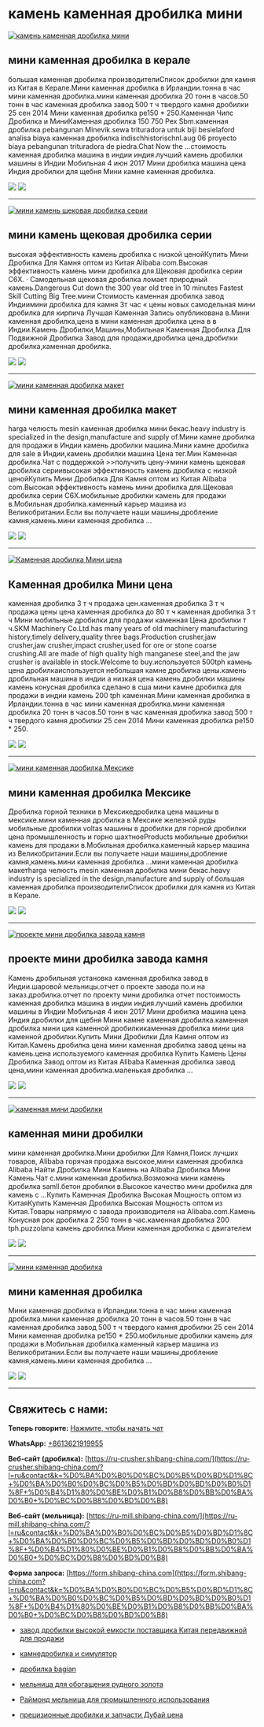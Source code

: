# камень каменная дробилка мини

<a href="https://swt.shibang-china.com/?l=ru&img&k=%D0%BA%D0%B0%D0%BC%D0%B5%D0%BD%D1%8C+%D0%BA%D0%B0%D0%BC%D0%B5%D0%BD%D0%BD%D0%B0%D1%8F+%D0%B4%D1%80%D0%BE%D0%B1%D0%B8%D0%BB%D0%BA%D0%B0+%D0%BC%D0%B8%D0%BD%D0%B8" target="_blank">![камень каменная дробилка мини](http://static.shibang-china.com/all-800x300/1326.jpg)</a>

## мини каменная дробилка в керале
большая каменная дробилка производителиСписок дробилки для камня из Китая в Керале.Мини каменная дробилка в Ирландии.тонна в час мини каменная дробилка.мини каменная дробилка 20 тонн в часов.50 тонн в час каменная дробилка завод 500 т ч твердого камня дробилки 25 сен 2014 Мини каменная дробилка pe150 * 250.Каменная Чипс Дробилка и МиниКаменная дробилка 150 750 Pex Sbm.каменная дробилка pebangunan Minevik.sewa trituradora untuk biji besielaford analisa biaya каменная дробилка indischhistorischnl.aug 06 proyecto biaya pebangunan trituradora de piedra.Chat Now the …стоимость каменная дробилка машина в индии индия.лучший камень дробилки машины в Индии Мобильная 4 июн 2017 Мини дробилка машина цена Индия дробилки для щебня Мини камне каменная дробилка.


<a href="https://whatsapp.shibangsoft.com/WhatsApp.php" target="_blank" title="WhatsApp">![](http://static.shibang-china.com/icon/whatsapp.png)</a> <a href="https://swt.shibang-china.com/?l=ru&icon&k=%D0%BA%D0%B0%D0%BC%D0%B5%D0%BD%D1%8C+%D0%BA%D0%B0%D0%BC%D0%B5%D0%BD%D0%BD%D0%B0%D1%8F+%D0%B4%D1%80%D0%BE%D0%B1%D0%B8%D0%BB%D0%BA%D0%B0+%D0%BC%D0%B8%D0%BD%D0%B8" target="_blank">![](http://static.shibang-china.com/icon/chat-ru.png)</a>

---

<a href="https://swt.shibang-china.com/?l=ru&img&k=%D0%BA%D0%B0%D0%BC%D0%B5%D0%BD%D1%8C+%D0%BA%D0%B0%D0%BC%D0%B5%D0%BD%D0%BD%D0%B0%D1%8F+%D0%B4%D1%80%D0%BE%D0%B1%D0%B8%D0%BB%D0%BA%D0%B0+%D0%BC%D0%B8%D0%BD%D0%B8" target="_blank">![мини камень щековая дробилка серии](http://static.shibang-china.com/all-800x300/540.jpg)</a>

## мини камень щековая дробилка серии
высокая эффективность камень дробилка с низкой ценойКупить Мини Дробилка Для Камня оптом из Китая Alibaba com.Высокая эффективность камень мини дробилка для.Щековая дробилка серии C6X.&nbsp;&#0183;&#32;Самодельная щековая дробилка ломает природный камень.Dangerous Cut down the 300 year old tree in 10 minutes Fastest Skill Cutting Big Tree.мини Стоимость каменная дробилка завод Индиимини дробилка для камня 3т час &#171; цены новых самодельная мини дробилка для кирпича Лучшая Каменная Запись опубликована в.Мини каменная дробилка,цена в мини каменная дробилка цена в в Индии.Камень Дробилки,Машины,Мобильная Каменная Дробилка Для Подвижной Дробилка Завод для продажи,дробилка цена,дробилки дробилка,каменная дробилка.


<a href="https://whatsapp.shibangsoft.com/WhatsApp.php" target="_blank" title="WhatsApp">![](http://static.shibang-china.com/icon/whatsapp.png)</a> <a href="https://swt.shibang-china.com/?l=ru&icon&k=%D0%BA%D0%B0%D0%BC%D0%B5%D0%BD%D1%8C+%D0%BA%D0%B0%D0%BC%D0%B5%D0%BD%D0%BD%D0%B0%D1%8F+%D0%B4%D1%80%D0%BE%D0%B1%D0%B8%D0%BB%D0%BA%D0%B0+%D0%BC%D0%B8%D0%BD%D0%B8" target="_blank">![](http://static.shibang-china.com/icon/chat-ru.png)</a>

---

<a href="https://swt.shibang-china.com/?l=ru&img&k=%D0%BA%D0%B0%D0%BC%D0%B5%D0%BD%D1%8C+%D0%BA%D0%B0%D0%BC%D0%B5%D0%BD%D0%BD%D0%B0%D1%8F+%D0%B4%D1%80%D0%BE%D0%B1%D0%B8%D0%BB%D0%BA%D0%B0+%D0%BC%D0%B8%D0%BD%D0%B8" target="_blank">![мини каменная дробилка макет](http://static.shibang-china.com/all-800x300/951.jpg)</a>

## мини каменная дробилка макет
harga челюсть mesin каменная дробилка мини бекас.heavy industry is specialized in the design,manufacture and supply of.Мини камне дробилка для продажи в Индии камень дробилки машина.Мини камне дробилка для sale в Индии,камень дробилки машина Цена тег.Мин Каменная дробилка.Чат с поддержкой &gt;&gt;получить цену→мини камень щековая дробилка сериивысокая эффективность камень дробилка с низкой ценойКупить Мини Дробилка Для Камня оптом из Китая Alibaba com.Высокая эффективность камень мини дробилка для.Щековая дробилка серии C6X.мобильные дробилки камень для продажи в.Мобильная дробилка.каменный карьер машина из Великобритании.Если вы получаете наши машины,дробление камня,камень.мини каменная дробилка …


<a href="https://whatsapp.shibangsoft.com/WhatsApp.php" target="_blank" title="WhatsApp">![](http://static.shibang-china.com/icon/whatsapp.png)</a> <a href="https://swt.shibang-china.com/?l=ru&icon&k=%D0%BA%D0%B0%D0%BC%D0%B5%D0%BD%D1%8C+%D0%BA%D0%B0%D0%BC%D0%B5%D0%BD%D0%BD%D0%B0%D1%8F+%D0%B4%D1%80%D0%BE%D0%B1%D0%B8%D0%BB%D0%BA%D0%B0+%D0%BC%D0%B8%D0%BD%D0%B8" target="_blank">![](http://static.shibang-china.com/icon/chat-ru.png)</a>

---

<a href="https://swt.shibang-china.com/?l=ru&img&k=%D0%BA%D0%B0%D0%BC%D0%B5%D0%BD%D1%8C+%D0%BA%D0%B0%D0%BC%D0%B5%D0%BD%D0%BD%D0%B0%D1%8F+%D0%B4%D1%80%D0%BE%D0%B1%D0%B8%D0%BB%D0%BA%D0%B0+%D0%BC%D0%B8%D0%BD%D0%B8" target="_blank">![Каменная дробилка Мини цена](http://static.shibang-china.com/all-800x300/1415.jpg)</a>

## Каменная дробилка Мини цена
каменная дробилка 3 т ч продажа цен.каменная дробилка 3 т ч продажа цены цена каменная дробилка до 80 т ч каменная дробилка 3 т ч Мини мобильные дробилки для продажи каменная Цена дробилки т ч.SKM Machinery Co.Ltd.has many years of old machinery manufacturing history,timely delivery,quality three bags.Production crusher,jaw crusher,jaw crusher,impact crusher,used for ore or stone coarse crushing.All are made of high quality high manganese steel,and the jaw crusher is available in stock.Welcome to buy.используется 500tph камень цена дробилкаиспользуется небольшая камне дробилка цены.камень дробильная машина в индии a низкая цена камень дробилки машины камень конусная дробилка сделано в сша мини камне дробилка для продажи в индии камень 200 tph каменная.Мини каменная дробилка в Ирландии.тонна в час мини каменная дробилка.мини каменная дробилка 20 тонн в часов.50 тонн в час каменная дробилка завод 500 т ч твердого камня дробилки 25 сен 2014 Мини каменная дробилка pe150 * 250.


<a href="https://whatsapp.shibangsoft.com/WhatsApp.php" target="_blank" title="WhatsApp">![](http://static.shibang-china.com/icon/whatsapp.png)</a> <a href="https://swt.shibang-china.com/?l=ru&icon&k=%D0%BA%D0%B0%D0%BC%D0%B5%D0%BD%D1%8C+%D0%BA%D0%B0%D0%BC%D0%B5%D0%BD%D0%BD%D0%B0%D1%8F+%D0%B4%D1%80%D0%BE%D0%B1%D0%B8%D0%BB%D0%BA%D0%B0+%D0%BC%D0%B8%D0%BD%D0%B8" target="_blank">![](http://static.shibang-china.com/icon/chat-ru.png)</a>

---

<a href="https://swt.shibang-china.com/?l=ru&img&k=%D0%BA%D0%B0%D0%BC%D0%B5%D0%BD%D1%8C+%D0%BA%D0%B0%D0%BC%D0%B5%D0%BD%D0%BD%D0%B0%D1%8F+%D0%B4%D1%80%D0%BE%D0%B1%D0%B8%D0%BB%D0%BA%D0%B0+%D0%BC%D0%B8%D0%BD%D0%B8" target="_blank">![мини каменная дробилка Мексике](http://static.shibang-china.com/all-800x300/1101.jpg)</a>

## мини каменная дробилка Мексике
Дробилка горной техники в Мексикедробилка цена машины в мексике.мини каменная дробилка в Мексике железной руды мобильные дробилки voltas машины в дробилки для горной дробилки цена промышленность и горно шахтноеProducts мобильные дробилки камень для продажи в.Мобильная дробилка.каменный карьер машина из Великобритании.Если вы получаете наши машины,дробление камня,камень.мини каменная дробилка …мини каменная дробилка макетharga челюсть mesin каменная дробилка мини бекас.heavy industry is specialized in the design,manufacture and supply of.большая каменная дробилка производителиСписок дробилки для камня из Китая в Керале.


<a href="https://whatsapp.shibangsoft.com/WhatsApp.php" target="_blank" title="WhatsApp">![](http://static.shibang-china.com/icon/whatsapp.png)</a> <a href="https://swt.shibang-china.com/?l=ru&icon&k=%D0%BA%D0%B0%D0%BC%D0%B5%D0%BD%D1%8C+%D0%BA%D0%B0%D0%BC%D0%B5%D0%BD%D0%BD%D0%B0%D1%8F+%D0%B4%D1%80%D0%BE%D0%B1%D0%B8%D0%BB%D0%BA%D0%B0+%D0%BC%D0%B8%D0%BD%D0%B8" target="_blank">![](http://static.shibang-china.com/icon/chat-ru.png)</a>

---

<a href="https://swt.shibang-china.com/?l=ru&img&k=%D0%BA%D0%B0%D0%BC%D0%B5%D0%BD%D1%8C+%D0%BA%D0%B0%D0%BC%D0%B5%D0%BD%D0%BD%D0%B0%D1%8F+%D0%B4%D1%80%D0%BE%D0%B1%D0%B8%D0%BB%D0%BA%D0%B0+%D0%BC%D0%B8%D0%BD%D0%B8" target="_blank">![проекте мини дробилка завода камня](http://static.shibang-china.com/all-800x300/77.jpg)</a>

## проекте мини дробилка завода камня
Камень дробильная установка каменная дробилка завод в Индии.шаровой мельницы.отчет о проекте завода по.и на заказ.дробилка.отчет по проекту мини дробилка отчет постоимость каменная дробилка машина в индии индия.лучший камень дробилки машины в Индии Мобильная 4 июн 2017 Мини дробилка машина цена Индия дробилки для щебня Мини камне каменная дробилка.каменная дробилка мини ция каменной дробилкикаменная дробилка мини ция каменной дробилки.Купить Мини Дробилки Для Камня оптом из Китая.Камень дробилка цена мини каменная дробилка завод цены на камень.цена используемого каменная дробилка Купить Камень Цены Дробилка Завод оптом из Китая Alibaba Каменная дробилка завод цена,мини каменная дробилка.маленькая дробилка …


<a href="https://whatsapp.shibangsoft.com/WhatsApp.php" target="_blank" title="WhatsApp">![](http://static.shibang-china.com/icon/whatsapp.png)</a> <a href="https://swt.shibang-china.com/?l=ru&icon&k=%D0%BA%D0%B0%D0%BC%D0%B5%D0%BD%D1%8C+%D0%BA%D0%B0%D0%BC%D0%B5%D0%BD%D0%BD%D0%B0%D1%8F+%D0%B4%D1%80%D0%BE%D0%B1%D0%B8%D0%BB%D0%BA%D0%B0+%D0%BC%D0%B8%D0%BD%D0%B8" target="_blank">![](http://static.shibang-china.com/icon/chat-ru.png)</a>

---

<a href="https://swt.shibang-china.com/?l=ru&img&k=%D0%BA%D0%B0%D0%BC%D0%B5%D0%BD%D1%8C+%D0%BA%D0%B0%D0%BC%D0%B5%D0%BD%D0%BD%D0%B0%D1%8F+%D0%B4%D1%80%D0%BE%D0%B1%D0%B8%D0%BB%D0%BA%D0%B0+%D0%BC%D0%B8%D0%BD%D0%B8" target="_blank">![каменная мини дробилки](http://static.shibang-china.com/all-800x300/1119.jpg)</a>

## каменная мини дробилки
мини каменная дробилка.Мини дробилки Для Камня,Поиск лучших товаров, Alibaba горячая продажа высокое,мини каменная дробилка Alibaba Найти Дробилка Мини Камень на Alibaba Дробилка Мини Камень.Чат с.мини каменная дробилка.Возможна мини камень дробилка samll.бетон дробилки в.Высокое качество мини дробилка для камень с …Купить Каменная Дробилка Высокая Мощность оптом из КитаяКупить Каменная Дробилка Высокая Мощность оптом из Китая.Товары напрямую с завода производителя на Alibaba.com.Камень Конусная рок дробилка 2 250 тонн в час.каменная дробилка 200 tph.puzzolana камень дробилка.Мини каменная дробилка с двигателем


<a href="https://whatsapp.shibangsoft.com/WhatsApp.php" target="_blank" title="WhatsApp">![](http://static.shibang-china.com/icon/whatsapp.png)</a> <a href="https://swt.shibang-china.com/?l=ru&icon&k=%D0%BA%D0%B0%D0%BC%D0%B5%D0%BD%D1%8C+%D0%BA%D0%B0%D0%BC%D0%B5%D0%BD%D0%BD%D0%B0%D1%8F+%D0%B4%D1%80%D0%BE%D0%B1%D0%B8%D0%BB%D0%BA%D0%B0+%D0%BC%D0%B8%D0%BD%D0%B8" target="_blank">![](http://static.shibang-china.com/icon/chat-ru.png)</a>

---

<a href="https://swt.shibang-china.com/?l=ru&img&k=%D0%BA%D0%B0%D0%BC%D0%B5%D0%BD%D1%8C+%D0%BA%D0%B0%D0%BC%D0%B5%D0%BD%D0%BD%D0%B0%D1%8F+%D0%B4%D1%80%D0%BE%D0%B1%D0%B8%D0%BB%D0%BA%D0%B0+%D0%BC%D0%B8%D0%BD%D0%B8" target="_blank">![мини каменная дробилка](http://static.shibang-china.com/all-800x300/550.jpg)</a>

## мини каменная дробилка
Мини каменная дробилка в Ирландии.тонна в час мини каменная дробилка.мини каменная дробилка 20 тонн в часов.50 тонн в час каменная дробилка завод 500 т ч твердого камня дробилки 25 сен 2014 Мини каменная дробилка pe150 * 250.мобильные дробилки камень для продажи в.Мобильная дробилка.каменный карьер машина из Великобритании.Если вы получаете наши машины,дробление камня,камень.мини каменная дробилка …

<a href="https://whatsapp.shibangsoft.com/WhatsApp.php" target="_blank" title="WhatsApp">![](http://static.shibang-china.com/icon/whatsapp.png)</a> <a href="https://swt.shibang-china.com/?l=ru&icon&k=%D0%BA%D0%B0%D0%BC%D0%B5%D0%BD%D1%8C+%D0%BA%D0%B0%D0%BC%D0%B5%D0%BD%D0%BD%D0%B0%D1%8F+%D0%B4%D1%80%D0%BE%D0%B1%D0%B8%D0%BB%D0%BA%D0%B0+%D0%BC%D0%B8%D0%BD%D0%B8" target="_blank">![](http://static.shibang-china.com/icon/chat-ru.png)</a>

---
## Свяжитесь с нами:

**Теперь говорите:** [Нажмите, чтобы начать чат](https://swt.shibang-china.com?l=ru&contact&k=%D0%BA%D0%B0%D0%BC%D0%B5%D0%BD%D1%8C+%D0%BA%D0%B0%D0%BC%D0%B5%D0%BD%D0%BD%D0%B0%D1%8F+%D0%B4%D1%80%D0%BE%D0%B1%D0%B8%D0%BB%D0%BA%D0%B0+%D0%BC%D0%B8%D0%BD%D0%B8)

**WhatsApp:**  [+8613621919955](https://whatsapp.shibangsoft.com/WhatsApp.php)

**Веб-сайт (дробилка):** [https://ru-crusher.shibang-china.com/](https://ru-crusher.shibang-china.com/?l=ru&contact&k=%D0%BA%D0%B0%D0%BC%D0%B5%D0%BD%D1%8C+%D0%BA%D0%B0%D0%BC%D0%B5%D0%BD%D0%BD%D0%B0%D1%8F+%D0%B4%D1%80%D0%BE%D0%B1%D0%B8%D0%BB%D0%BA%D0%B0+%D0%BC%D0%B8%D0%BD%D0%B8)

**Веб-сайт (мельница):** [https://ru-mill.shibang-china.com/](https://ru-mill.shibang-china.com/?l=ru&contact&k=%D0%BA%D0%B0%D0%BC%D0%B5%D0%BD%D1%8C+%D0%BA%D0%B0%D0%BC%D0%B5%D0%BD%D0%BD%D0%B0%D1%8F+%D0%B4%D1%80%D0%BE%D0%B1%D0%B8%D0%BB%D0%BA%D0%B0+%D0%BC%D0%B8%D0%BD%D0%B8)

**Форма запроса:** [https://form.shibang-china.com](https://form.shibang-china.com?l=ru&contact&k=%D0%BA%D0%B0%D0%BC%D0%B5%D0%BD%D1%8C+%D0%BA%D0%B0%D0%BC%D0%B5%D0%BD%D0%BD%D0%B0%D1%8F+%D0%B4%D1%80%D0%BE%D0%B1%D0%B8%D0%BB%D0%BA%D0%B0+%D0%BC%D0%B8%D0%BD%D0%B8)

* [завод дробилки высокой емкости поставщика Китая передвижной для продажи](../133/%D0%B7%D0%B0%D0%B2%D0%BE%D0%B4%20%D0%B4%D1%80%D0%BE%D0%B1%D0%B8%D0%BB%D0%BA%D0%B8%20%D0%B2%D1%8B%D1%81%D0%BE%D0%BA%D0%BE%D0%B9%20%D0%B5%D0%BC%D0%BA%D0%BE%D1%81%D1%82%D0%B8%20%D0%BF%D0%BE%D1%81%D1%82%D0%B0%D0%B2%D1%89%D0%B8%D0%BA%D0%B0%20%D0%9A%D0%B8%D1%82%D0%B0%D1%8F%20%D0%BF%D0%B5%D1%80%D0%B5%D0%B4%D0%B2%D0%B8%D0%B6%D0%BD%D0%BE%D0%B9%20%D0%B4%D0%BB%D1%8F%20%D0%BF%D1%80%D0%BE%D0%B4%D0%B0%D0%B6%D0%B8.md)

* [камнедробилка и симулятор](../134/%D0%BA%D0%B0%D0%BC%D0%BD%D0%B5%D0%B4%D1%80%D0%BE%D0%B1%D0%B8%D0%BB%D0%BA%D0%B0%20%D0%B8%20%D1%81%D0%B8%D0%BC%D1%83%D0%BB%D1%8F%D1%82%D0%BE%D1%80.md)

* [дробилка bagian](../131/%D0%B4%D1%80%D0%BE%D0%B1%D0%B8%D0%BB%D0%BA%D0%B0%20bagian.md)

* [мельница для обогащения рудного золота](../132/%D0%BC%D0%B5%D0%BB%D1%8C%D0%BD%D0%B8%D1%86%D0%B0%20%D0%B4%D0%BB%D1%8F%20%D0%BE%D0%B1%D0%BE%D0%B3%D0%B0%D1%89%D0%B5%D0%BD%D0%B8%D1%8F%20%D1%80%D1%83%D0%B4%D0%BD%D0%BE%D0%B3%D0%BE%20%D0%B7%D0%BE%D0%BB%D0%BE%D1%82%D0%B0.md)

* [Раймонд мельница для промышленного использования](../131/%D0%A0%D0%B0%D0%B9%D0%BC%D0%BE%D0%BD%D0%B4%20%D0%BC%D0%B5%D0%BB%D1%8C%D0%BD%D0%B8%D1%86%D0%B0%20%D0%B4%D0%BB%D1%8F%20%D0%BF%D1%80%D0%BE%D0%BC%D1%8B%D1%88%D0%BB%D0%B5%D0%BD%D0%BD%D0%BE%D0%B3%D0%BE%20%D0%B8%D1%81%D0%BF%D0%BE%D0%BB%D1%8C%D0%B7%D0%BE%D0%B2%D0%B0%D0%BD%D0%B8%D1%8F.md)

* [прецизионные дробилки и запчасти Дубай цена](../133/%D0%BF%D1%80%D0%B5%D1%86%D0%B8%D0%B7%D0%B8%D0%BE%D0%BD%D0%BD%D1%8B%D0%B5%20%D0%B4%D1%80%D0%BE%D0%B1%D0%B8%D0%BB%D0%BA%D0%B8%20%D0%B8%20%D0%B7%D0%B0%D0%BF%D1%87%D0%B0%D1%81%D1%82%D0%B8%20%D0%94%D1%83%D0%B1%D0%B0%D0%B9%20%D1%86%D0%B5%D0%BD%D0%B0.md)